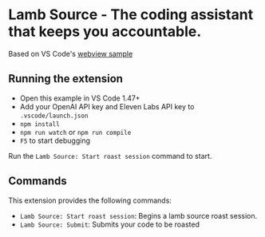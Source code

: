 # Lamb Source - The coding assistant that keeps you accountable.

Based on VS Code's [webview sample](https://github.com/Microsoft/vscode-extension-samples/webview-sample)

## Running the extension

- Open this example in VS Code 1.47+
- Add your OpenAI API key and Eleven Labs API key to `.vscode/launch.json`
- `npm install`
- `npm run watch` or `npm run compile`
- `F5` to start debugging

Run the `Lamb Source: Start roast session` command to start.

## Commands

This extension provides the following commands:

- `Lamb Source: Start roast session`: Begins a lamb source roast session.
- `Lamb Source: Submit`: Submits your code to be roasted